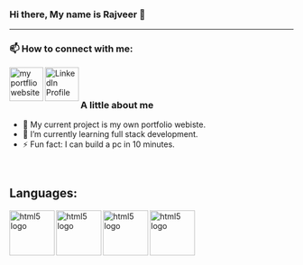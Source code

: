### Hi there, My name is Rajveer 👋

---


### 📫 How to connect with me:

[<img align="left" alt="my portflio website" width="60rem" src="https://cdn.jsdelivr.net/gh/devicons/devicon/icons/composer/composer-original.svg" />](https://rajveer-s.github.io/Professional-Portfolio/#)
[<img align="left" alt="LinkedIn Profile" width="60rem" src="https://cdn.jsdelivr.net/gh/devicons/devicon/icons/linkedin/linkedin-original.svg" />](https://www.linkedin.com/in/raj-sidhu-95a841a3/)



<br />
<br />

###  A little about me
- 🔭 My current project is my own portfolio webiste.
- 🌱 I’m currently learning full stack development. 
- ⚡ Fun fact: I can build a pc in 10 minutes. 

<br />

## Languages:
[<img align="left" alt="html5 logo" width="80rem" src="https://cdn.jsdelivr.net/gh/devicons/devicon/icons/html5/html5-original-wordmark.svg" />](HTML)
[<img align="left" alt="html5 logo" width="80rem" src="https://cdn.jsdelivr.net/gh/devicons/devicon/icons/css3/css3-plain-wordmark.svg" />](CSS)
[<img align="left" alt="html5 logo" width="80rem" src="https://cdn.jsdelivr.net/gh/devicons/devicon/icons/javascript/javascript-original.svg" />](JS)
[<img align="left" alt="html5 logo" width="80rem" src="https://cdn.jsdelivr.net/gh/devicons/devicon/icons/git/git-plain-wordmark.svg" />](GIT)
